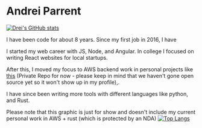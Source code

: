 <!--
**Dreiparrent/Dreiparrent** is a ✨ _special_ ✨ repository because its `README.md` (this file) appears on your GitHub profile.

Here are some ideas to get you started:

- 🔭 I’m currently working on ...
- 🌱 I’m currently learning ...
- 👯 I’m looking to collaborate on ...
- 🤔 I’m looking for help with ...
- 💬 Ask me about ...
- 📫 How to reach me: ...
- 😄 Pronouns: ...
- ⚡ Fun fact: ...
-->
# Andrei Parrent

[![Drei's GitHub stats](https://github-readme-stats.vercel.app/api?username=Dreiparrent&count_private=true&show_icons=true&theme=gruvbox)](https://github.com/anuraghazra/github-readme-stats)

I have been code for about 8 years. Since my first job in 2016, I have 

I started my web career with JS, Node, and Angular.
In college I focused on writing React websites for local startups.

After this, I moved my focus to AWS backend work in personal projects like [this](https://github.com/JumpCutter) (Private Repo for now - please keep in mind that we haven't gone open source yet so it won't show up in my profile),.

I have since been writing more tools with different languages like python, and Rust.


Please note that this graphic is just for show and doesn't include my current personal work in AWS + rust (which is protected by an NDA)
[![Top Langs](https://github-readme-stats.vercel.app/api/top-langs/?username=Dreiparrent&layout=compact&theme=gruvbox)](https://github.com/anuraghazra/github-readme-stats)
